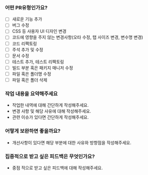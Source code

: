 ### 어떤 PR유형인가요?
- [ ] 새로운 기능 추가
- [ ] 버그 수정
- [ ] CSS 등 사용자 UI 디자인 변경
- [ ] 코드에 영향을 주지 않는 변경사항(오타 수정, 탭 사이즈 변경, 변수명 변경)
- [ ] 코드 리팩토링
- [ ] 주석 추가 및 수정
- [ ] 문서 수정
- [ ] 테스트 추가, 테스트 리팩토링
- [ ] 빌드 부분 혹은 패키지 매니저 수정
- [ ] 파일 혹은 폴더명 수정
- [ ] 파일 혹은 폴더 삭제
### 작업 내용을 요약해주세요
  - 작업한 내역에 대해 간단하게 작성해주세요.
  - 변경 사항 및 해당 사유에 대해 작성해주세요.
  - 관련 이슈가 있다면 간단하게 작성해주세요.

### 어떻게 보완하면 좋을까요?
- 개선사항이 있다면 해당 부분에 대한 사유와 방향점을 작성해주세요.
### 집중적으로 받고 싶은 피드백은 무엇인가요?
- 중점 적으로 받고 싶은 피드백에 대해 작성해주세요.
